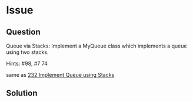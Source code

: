 # Issue

## Question

Queue via Stacks: Implement a MyQueue class which implements a queue using two stacks.

Hints: #98, #7 74

same as [232 Implement Queue using Stacks](<../../../leetcode/232 Implement Queue using Stacks/myQueue.cpp>)

## Solution
